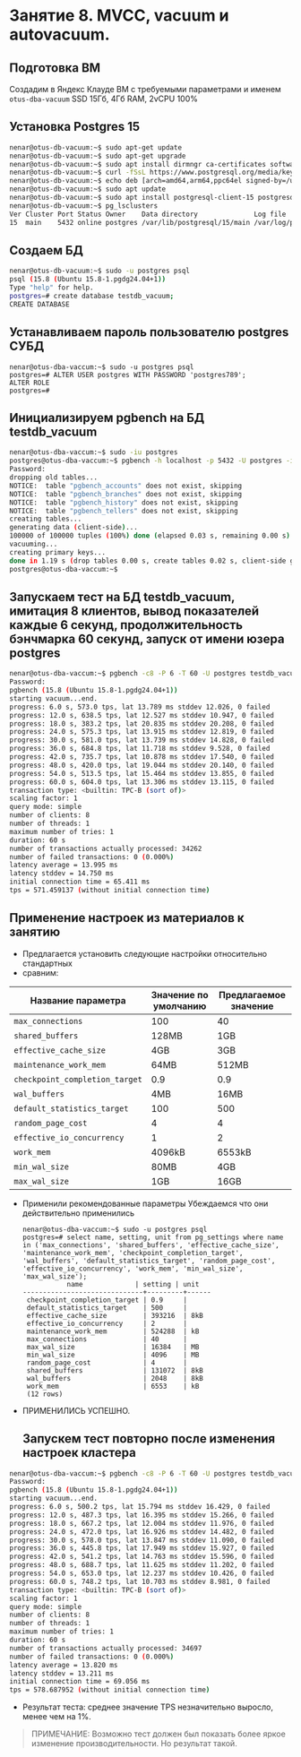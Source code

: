 # Занятие 8. MVCC, vacuum и autovacuum. 
## Подготовка ВМ
Создадим в Яндекс Клауде ВМ с требуемыми параметрами и именем `otus-dba-vacuum`
SSD 15Гб, 4Гб RAM, 2vCPU 100%
## Установка Postgres 15

``` bash
nenar@otus-db-vacuum:~$ sudo apt-get update
nenar@otus-db-vacuum:~$ sudo apt-get upgrade
nenar@otus-db-vacuum:~$ sudo apt install dirmngr ca-certificates software-properties-common apt-transport-https lsb-release curl -y
nenar@otus-db-vacuum:~$ curl -fSsL https://www.postgresql.org/media/keys/ACCC4CF8.asc | gpg --dearmor | sudo tee /usr/share/keyrings/postgresql.gpg > /dev/null
nenar@otus-db-vacuum:~$ echo deb [arch=amd64,arm64,ppc64el signed-by=/usr/share/keyrings/postgresql.gpg] http://apt.postgresql.org/pub/repos/apt/ $(lsb_release -cs)-pgdg main | sudo tee /etc/apt/sources.list.d/postgresql.list
nenar@otus-db-vacuum:~$ sudo apt update
nenar@otus-db-vacuum:~$ sudo apt install postgresql-client-15 postgresql-15
nenar@otus-db-vacuum:~$ pg_lsclusters
Ver Cluster Port Status Owner    Data directory              Log file
15  main    5432 online postgres /var/lib/postgresql/15/main /var/log/postgresql/postgresql-15-main.log
```
## Создаем БД 

``` bash
nenar@otus-db-vacuum:~$ sudo -u postgres psql
psql (15.8 (Ubuntu 15.8-1.pgdg24.04+1))
Type "help" for help.
postgres=# create database testdb_vacuum;
CREATE DATABASE
```
## Устанавливаем пароль пользователю postgres СУБД

```
nenar@otus-dba-vaccum:~$ sudo -u postgres psql
postgres=# ALTER USER postgres WITH PASSWORD 'postgres789';
ALTER ROLE
postgres=#
```
## Инициализируем pgbench на БД testdb_vacuum

``` bash
nenar@otus-dba-vaccum:~$ sudo -iu postgres
postgres@otus-dba-vaccum:~$ pgbench -h localhost -p 5432 -U postgres -i testdb_vacuum
Password:
dropping old tables...
NOTICE:  table "pgbench_accounts" does not exist, skipping
NOTICE:  table "pgbench_branches" does not exist, skipping
NOTICE:  table "pgbench_history" does not exist, skipping
NOTICE:  table "pgbench_tellers" does not exist, skipping
creating tables...
generating data (client-side)...
100000 of 100000 tuples (100%) done (elapsed 0.03 s, remaining 0.00 s)
vacuuming...
creating primary keys...
done in 1.19 s (drop tables 0.00 s, create tables 0.02 s, client-side generate 0.87 s, vacuum 0.03 s, primary keys 0.28 s).
postgres@otus-dba-vaccum:~$

```

## Запускаем тест на БД testdb_vacuum, имитация 8 клиентов, вывод показателей каждые 6 секунд, продолжительность бэнчмарка 60 секунд, запуск от имени юзера postgres


``` bash
nenar@otus-dba-vaccum:~$ pgbench -c8 -P 6 -T 60 -U postgres testdb_vacuum
Password:
pgbench (15.8 (Ubuntu 15.8-1.pgdg24.04+1))
starting vacuum...end.
progress: 6.0 s, 573.0 tps, lat 13.789 ms stddev 12.026, 0 failed
progress: 12.0 s, 638.5 tps, lat 12.527 ms stddev 10.947, 0 failed
progress: 18.0 s, 383.2 tps, lat 20.835 ms stddev 20.208, 0 failed
progress: 24.0 s, 575.3 tps, lat 13.915 ms stddev 12.819, 0 failed
progress: 30.0 s, 581.0 tps, lat 13.739 ms stddev 14.828, 0 failed
progress: 36.0 s, 684.8 tps, lat 11.718 ms stddev 9.528, 0 failed
progress: 42.0 s, 735.7 tps, lat 10.878 ms stddev 17.540, 0 failed
progress: 48.0 s, 420.0 tps, lat 19.044 ms stddev 20.140, 0 failed
progress: 54.0 s, 513.5 tps, lat 15.464 ms stddev 13.855, 0 failed
progress: 60.0 s, 604.0 tps, lat 13.306 ms stddev 13.115, 0 failed
transaction type: <builtin: TPC-B (sort of)>
scaling factor: 1
query mode: simple
number of clients: 8
number of threads: 1
maximum number of tries: 1
duration: 60 s
number of transactions actually processed: 34262
number of failed transactions: 0 (0.000%)
latency average = 13.995 ms
latency stddev = 14.750 ms
initial connection time = 65.411 ms
tps = 571.459137 (without initial connection time)
```
## Применение настроек из материалов к занятию
* Предлагается установить следующие настройки относительно стандартных
* сравним:

| Название параметра             | Значение по умолчанию | Предлагаемое значение | 
| ------------------------------ | --------------------- | --------------------- |
| `max_connections`              | 100                   | 40                    |
| `shared_buffers`               | 128MB                 | 1GB                   |
| `effective_cache_size`         | 4GB                   | 3GB                   |
| `maintenance_work_mem`         | 64MB                  | 512MB                 |
| `checkpoint_completion_target` | 0.9                   | 0.9                   |
| `wal_buffers`                  | 4MB                   | 16MB                  |
| `default_statistics_target`    | 100                   | 500                   |
| `random_page_cost`             | 4                     | 4                     |
| `effective_io_concurrency`     | 1                     | 2                     |
| `work_mem`                     | 4096kB                | 6553kB                |
| `min_wal_size`                 | 80MB                  | 4GB                   |
| `max_wal_size`                 | 1GB                   | 16GB                  |

* Применили рекомендованные параметры
  Убеждаемся что они действительно применились
  
  ```
  nenar@otus-dba-vaccum:~$ sudo -u postgres psql
  postgres=# select name, setting, unit from pg_settings where name in ('max_connections', 'shared_buffers', 'effective_cache_size', 'maintenance_work_mem', 'checkpoint_completion_target', 
  'wal_buffers', 'default_statistics_target', 'random_page_cost', 'effective_io_concurrency', 'work_mem', 'min_wal_size', 'max_wal_size');
             name             | setting | unit
  ------------------------------+---------+------
   checkpoint_completion_target | 0.9     |
   default_statistics_target    | 500     |
   effective_cache_size         | 393216  | 8kB
   effective_io_concurrency     | 2       |
   maintenance_work_mem         | 524288  | kB
   max_connections              | 40      |
   max_wal_size                 | 16384   | MB
   min_wal_size                 | 4096    | MB
   random_page_cost             | 4       |
   shared_buffers               | 131072  | 8kB
   wal_buffers                  | 2048    | 8kB
   work_mem                     | 6553    | kB
   (12 rows)
  ```
* ПРИМЕНИЛИСЬ УСПЕШНО.

  ## Запускем тест повторно после изменения настроек кластера

 ``` bash
nenar@otus-dba-vaccum:~$ pgbench -c8 -P 6 -T 60 -U postgres testdb_vacuum
Password:
pgbench (15.8 (Ubuntu 15.8-1.pgdg24.04+1))
starting vacuum...end.
progress: 6.0 s, 500.2 tps, lat 15.794 ms stddev 16.429, 0 failed
progress: 12.0 s, 487.3 tps, lat 16.395 ms stddev 15.266, 0 failed
progress: 18.0 s, 667.2 tps, lat 12.004 ms stddev 11.976, 0 failed
progress: 24.0 s, 472.0 tps, lat 16.926 ms stddev 14.482, 0 failed
progress: 30.0 s, 578.0 tps, lat 13.847 ms stddev 11.090, 0 failed
progress: 36.0 s, 445.8 tps, lat 17.949 ms stddev 15.927, 0 failed
progress: 42.0 s, 541.2 tps, lat 14.763 ms stddev 15.596, 0 failed
progress: 48.0 s, 688.7 tps, lat 11.625 ms stddev 11.202, 0 failed
progress: 54.0 s, 653.0 tps, lat 12.237 ms stddev 10.426, 0 failed
progress: 60.0 s, 748.2 tps, lat 10.703 ms stddev 8.981, 0 failed
transaction type: <builtin: TPC-B (sort of)>
scaling factor: 1
query mode: simple
number of clients: 8
number of threads: 1
maximum number of tries: 1
duration: 60 s
number of transactions actually processed: 34697
number of failed transactions: 0 (0.000%)
latency average = 13.820 ms
latency stddev = 13.211 ms
initial connection time = 69.056 ms
tps = 578.687952 (without initial connection time)

 ```
* Результат теста: среднее значение TPS незначительно выросло, менее чем на 1%.
  
> ПРИМЕЧАНИЕ: Возможно тест должен был показать более яркое изменение производительности. Но результат такой.
